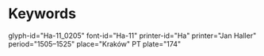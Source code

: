 # Keywords
glyph-id="Ha-11_0205"
font-id="Ha-11"
printer-id="Ha"
printer="Jan Haller"
period="1505–1525"
place="Kraków"
PT plate="174"
